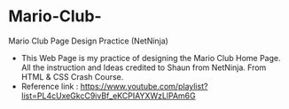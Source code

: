 # Mario-Club-
Mario Club Page Design Practice (NetNinja)

- This Web Page is my practice of designing the Mario Club Home Page. All the instruction and Ideas credited to Shaun from NetNinja. From HTML & CSS Crash Course.
- Reference link : https://www.youtube.com/playlist?list=PL4cUxeGkcC9ivBf_eKCPIAYXWzLlPAm6G
